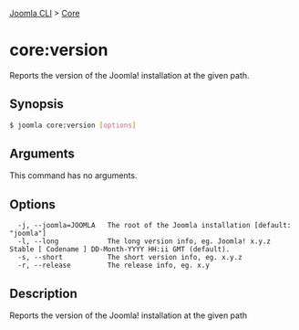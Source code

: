 [Joomla CLI](../index.md) > [Core](index.md)
# core:version

Reports the version of the Joomla! installation at the given path.

## Synopsis
```bash
$ joomla core:version [options]
```

## Arguments
This command has no arguments.

## Options
```
  -j, --joomla=JOOMLA   The root of the Joomla installation [default: "joomla"]
  -l, --long            The long version info, eg. Joomla! x.y.z Stable [ Codename ] DD-Month-YYYY HH:ii GMT (default).
  -s, --short           The short version info, eg. x.y.z
  -r, --release         The release info, eg. x.y
```

## Description

Reports the version of the Joomla! installation at the given path

